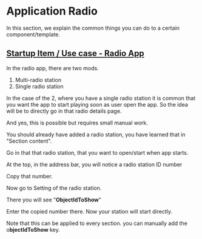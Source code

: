# Application Radio

In this section, we explain the common things you can do to a certain component/template.

## [Startup Item  / Use case - Radio App](https://mobidonia.support-hub.io/articles/radio-app-setup#startup-item-use-case-radio-app) <a id="startup-item-use-case-radio-app"></a>

In the radio app, there are two mods.

1. Multi-radio station
2. Single radio station 

In the case of the 2, where you have a single radio station it is common that you want the app to start playing soon as user open the app. So the idea will be to directly go in that radio details page.

And yes, this is possible but requires small manual work.

You should already have added a radio station, you have learned that in "Section content".

Go in that that radio station, that you want to open/start when app starts.

At the top, in the address bar, you will notice a radio station ID number

Copy that number.

Now go to Setting of the radio station.

There you will see "**ObjectIdToShow**"

Enter the copied number there. Now your station will start directly.

Note that this can be applied to every section. you can manually add the o**bjectIdToShow** key.

